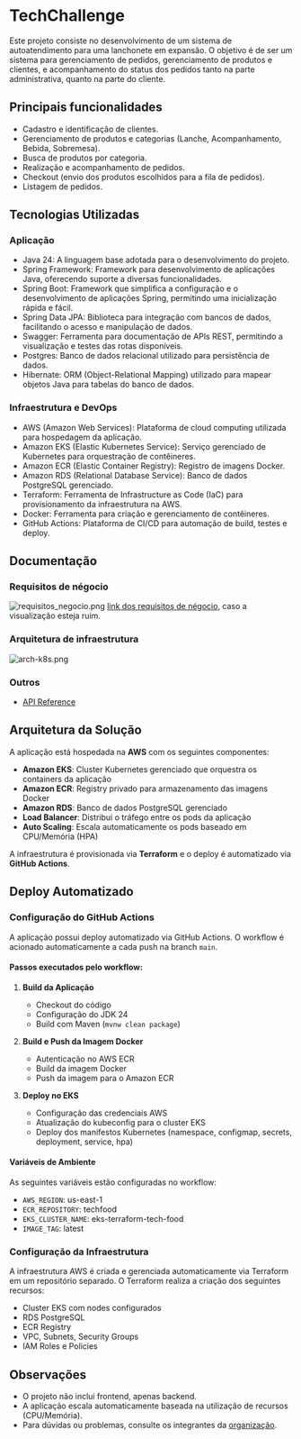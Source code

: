
# TechChallenge

Este projeto consiste no desenvolvimento de um sistema de autoatendimento para uma lanchonete em expansão. O objetivo é de ser um sistema para gerenciamento de pedidos, gerenciamento de produtos e clientes, e acompanhamento do status dos pedidos tanto na parte administrativa, quanto na parte do cliente.


## Principais funcionalidades

- Cadastro e identificação de clientes.
- Gerenciamento de produtos e categorias (Lanche, Acompanhamento, Bebida, Sobremesa).
- Busca de produtos por categoria.
- Realização e acompanhamento de pedidos.
- Checkout (envio dos produtos escolhidos para a fila de pedidos).
- Listagem de pedidos.



## Tecnologias Utilizadas

### Aplicação
- Java 24: A linguagem base adotada para o desenvolvimento do projeto.
- Spring Framework: Framework para desenvolvimento de aplicações Java, oferecendo suporte a diversas funcionalidades.
- Spring Boot: Framework que simplifica a configuração e o desenvolvimento de aplicações Spring, permitindo uma inicialização rápida e fácil.
- Spring Data JPA: Biblioteca para integração com bancos de dados, facilitando o acesso e manipulação de dados.
- Swagger: Ferramenta para documentação de APIs REST, permitindo a visualização e testes das rotas disponíveis.
- Postgres: Banco de dados relacional utilizado para persistência de dados.
- Hibernate: ORM (Object-Relational Mapping) utilizado para mapear objetos Java para tabelas do banco de dados.

### Infraestrutura e DevOps
- AWS (Amazon Web Services): Plataforma de cloud computing utilizada para hospedagem da aplicação.
- Amazon EKS (Elastic Kubernetes Service): Serviço gerenciado de Kubernetes para orquestração de contêineres.
- Amazon ECR (Elastic Container Registry): Registro de imagens Docker.
- Amazon RDS (Relational Database Service): Banco de dados PostgreSQL gerenciado.
- Terraform: Ferramenta de Infrastructure as Code (IaC) para provisionamento da infraestrutura na AWS.
- Docker: Ferramenta para criação e gerenciamento de contêineres.
- GitHub Actions: Plataforma de CI/CD para automação de build, testes e deploy.

## Documentação

### Requisitos de négocio 
![requisitos_negocio.png](docs/requisitos_negocio.png)
[link dos requisitos de négocio](https://excalidraw.com/#room=956182d839a6f9a2ee9c,TUlZhpNnWnFA-Q_HF-FuMw), caso a visualização esteja ruim.

### Arquitetura de infraestrutura
![arch-k8s.png](docs/arch-k8s.png)

### Outros 
- [API Reference](docs/API-Reference.md)

## Arquitetura da Solução

A aplicação está hospedada na **AWS** com os seguintes componentes:

- **Amazon EKS**: Cluster Kubernetes gerenciado que orquestra os containers da aplicação
- **Amazon ECR**: Registry privado para armazenamento das imagens Docker
- **Amazon RDS**: Banco de dados PostgreSQL gerenciado
- **Load Balancer**: Distribui o tráfego entre os pods da aplicação
- **Auto Scaling**: Escala automaticamente os pods baseado em CPU/Memória (HPA)

A infraestrutura é provisionada via **Terraform** e o deploy é automatizado via **GitHub Actions**.

## Deploy Automatizado

### Configuração do GitHub Actions

A aplicação possui deploy automatizado via GitHub Actions. O workflow é acionado automaticamente a cada push na branch `main`.

#### Passos executados pelo workflow:

1. **Build da Aplicação**
   - Checkout do código
   - Configuração do JDK 24
   - Build com Maven (`mvnw clean package`)
   
2. **Build e Push da Imagem Docker**
   - Autenticação no AWS ECR
   - Build da imagem Docker
   - Push da imagem para o Amazon ECR
   
3. **Deploy no EKS**
   - Configuração das credenciais AWS
   - Atualização do kubeconfig para o cluster EKS
   - Deploy dos manifestos Kubernetes (namespace, configmap, secrets, deployment, service, hpa)

#### Variáveis de Ambiente

As seguintes variáveis estão configuradas no workflow:
- `AWS_REGION`: us-east-1
- `ECR_REPOSITORY`: techfood
- `EKS_CLUSTER_NAME`: eks-terraform-tech-food
- `IMAGE_TAG`: latest

### Configuração da Infraestrutura

A infraestrutura AWS é criada e gerenciada automaticamente via Terraform em um repositório separado. O Terraform realiza a criação dos seguintes recursos:
- Cluster EKS com nodes configurados
- RDS PostgreSQL
- ECR Registry
- VPC, Subnets, Security Groups
- IAM Roles e Policies

## Observações
- O projeto não inclui frontend, apenas backend.
- A aplicação escala automaticamente baseada na utilização de recursos (CPU/Memória).
- Para dúvidas ou problemas, consulte os integrantes da [organização](https://github.com/tech-pos-soat-architecture-fiap).

